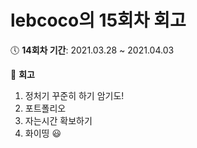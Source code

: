# lebcoco의 15회차 회고

🕔 **14회차 기간**: 2021.03.28 ~ 2021.04.03

📝 **회고**

1. 정처기 꾸준히 하기 암기도!
2. 포트폴리오 
3. 자는시간 확보하기
4. 화이띵 :smiley: